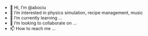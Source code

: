 - 👋 Hi, I’m @abociu
- 👀 I’m interested in physics simulation, recipe management, music
- 🌱 I’m currently learning ...
- 💞️ I’m looking to collaborate on ...
- 📫 How to reach me ...

<!---
abociu/abociu is a ✨ special ✨ repository because its `README.md` (this file) appears on your GitHub profile.
You can click the Preview link to take a look at your changes.
--->
